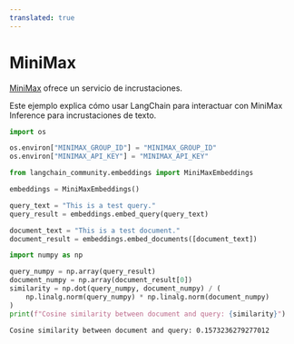 ```yaml
---
translated: true
---
```


# MiniMax

[MiniMax](https://api.minimax.chat/document/guides/embeddings?id=6464722084cdc277dfaa966a) ofrece un servicio de incrustaciones.

Este ejemplo explica cómo usar LangChain para interactuar con MiniMax Inference para incrustaciones de texto.

```python
import os

os.environ["MINIMAX_GROUP_ID"] = "MINIMAX_GROUP_ID"
os.environ["MINIMAX_API_KEY"] = "MINIMAX_API_KEY"
```

```python
from langchain_community.embeddings import MiniMaxEmbeddings
```

```python
embeddings = MiniMaxEmbeddings()
```

```python
query_text = "This is a test query."
query_result = embeddings.embed_query(query_text)
```

```python
document_text = "This is a test document."
document_result = embeddings.embed_documents([document_text])
```

```python
import numpy as np

query_numpy = np.array(query_result)
document_numpy = np.array(document_result[0])
similarity = np.dot(query_numpy, document_numpy) / (
    np.linalg.norm(query_numpy) * np.linalg.norm(document_numpy)
)
print(f"Cosine similarity between document and query: {similarity}")
```

```output
Cosine similarity between document and query: 0.1573236279277012
```
